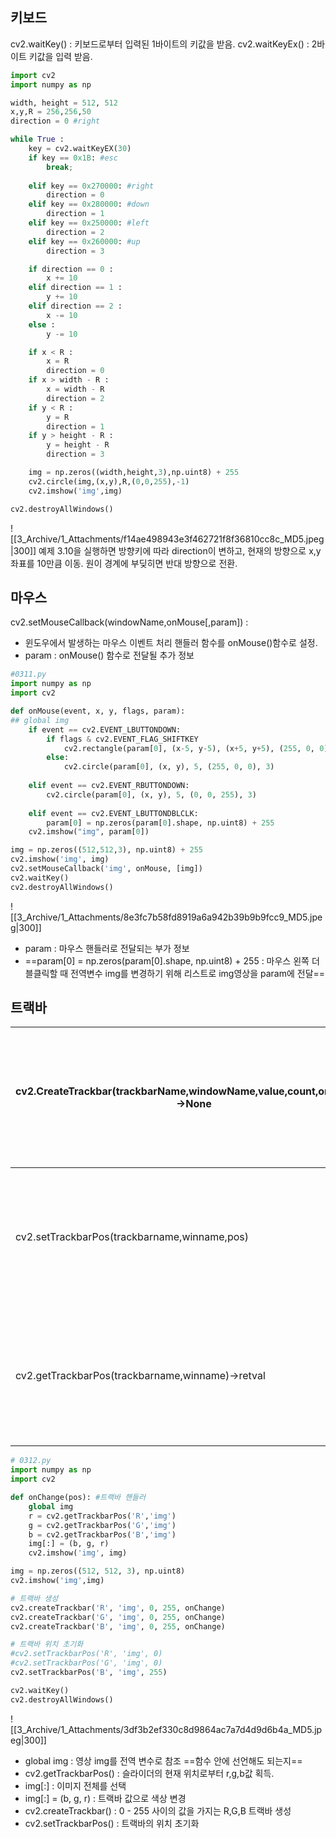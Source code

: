 ## 키보드 
cv2.waitKey() : 키보드로부터 입력된 1바이트의 키값을 받음.
cv2.waitKeyEx() : 2바이트 키값을 입력 받음.

```python
import cv2
import numpy as np

width, height = 512, 512
x,y,R = 256,256,50
direction = 0 #right

while True :
	key = cv2.waitKeyEX(30)
	if key == 0x1B: #esc
		break;
	
	elif key == 0x270000: #right 
		direction = 0 
	elif key == 0x280000: #down 
		direction = 1 
	elif key == 0x250000: #left 
		direction = 2 
	elif key == 0x260000: #up 
		direction = 3 

	if direction == 0 :
		x += 10
	elif direction == 1 :
		y += 10
	elif direction == 2 :
		x -= 10
	else :
		y -= 10

	if x < R :
		x = R
		direction = 0
	if x > width - R :
		x = width - R
		direction = 2
	if y < R : 
		y = R
		direction = 1
	if y > height - R :
		y = height - R
		direction = 3

	img = np.zeros((width,height,3),np.uint8) + 255 
	cv2.circle(img,(x,y),R,(0,0,255),-1)
	cv2.imshow('img',img)

cv2.destroyAllWindows()
```
![[3_Archive/1_Attachments/f14ae498943e3f462721f8f36810cc8c_MD5.jpeg|300]]
예제 3.10을 실행하면 방향키에 따라 direction이 변하고, 현재의 방향으로 x,y좌표를 10만큼 이동.
원이 경계에 부딪히면 반대 방향으로 전환.

## 마우스

cv2.setMouseCallback(windowName,onMouse[,param]) : 
- 윈도우에서 발생하는 마우스 이벤트 처리 핸들러 함수를 onMouse()함수로 설정.
- param : onMouse() 함수로 전달될 추가 정보

```python
#0311.py
import numpy as np
import cv2

def onMouse(event, x, y, flags, param):
## global img
	if event == cv2.EVENT_LBUTTONDOWN:
		if flags & cv2.EVENT_FLAG_SHIFTKEY
			cv2.rectangle(param[0], (x-5, y-5), (x+5, y+5), (255, 0, 0))
		else:
			cv2.circle(param[0], (x, y), 5, (255, 0, 0), 3)
		
	elif event == cv2.EVENT_RBUTTONDOWN:
		cv2.circle(param[0], (x, y), 5, (0, 0, 255), 3)
	
	elif event == cv2.EVENT_LBUTTONDBLCLK:
		param[0] = np.zeros(param[0].shape, np.uint8) + 255
	cv2.imshow("img", param[0])

img = np.zeros((512,512,3), np.uint8) + 255
cv2.imshow('img', img)
cv2.setMouseCallback('img', onMouse, [img])
cv2.waitKey()
cv2.destroyAllWindows()
```
![[3_Archive/1_Attachments/8e3fc7b58fd8919a6a942b39b9b9fcc9_MD5.jpeg|300]]
- param : 마우스 핸들러로 전달되는 부가 정보
- ==param[0] = np.zeros(param[0].shape, np.uint8) + 255 : 마우스 왼쪽 더블클릭할 때 전역변수 img를 변경하기 위해 리스트로 img영상을 param에 전달==

## 트랙바

| cv2.CreateTrackbar(trackbarName,windowName,value,count,onChange)->None | 비디오 출력 객체 생성 |
| ---------------------------------------------------------------------- | ------------ |
| cv2.setTrackbarPos(trackbarname,winname,pos)                           | 비디오에 이미지 출력  |
| cv2.getTrackbarPos(trackbarname,winname)->retval                       | 비디오 출력 객체 해제 |
```python
# 0312.py
import numpy as np
import cv2

def onChange(pos): #트랙바 핸들러
	global img	
	r = cv2.getTrackbarPos('R','img')	
	g = cv2.getTrackbarPos('G','img')	
	b = cv2.getTrackbarPos('B','img')	
	img[:] = (b, g, r)	
	cv2.imshow('img', img) 

img = np.zeros((512, 512, 3), np.uint8)
cv2.imshow('img',img)

# 트랙바 생성
cv2.createTrackbar('R', 'img', 0, 255, onChange)
cv2.createTrackbar('G', 'img', 0, 255, onChange)
cv2.createTrackbar('B', 'img', 0, 255, onChange)

# 트랙바 위치 초기화
#cv2.setTrackbarPos('R', 'img', 0)
#cv2.setTrackbarPos('G', 'img', 0)
cv2.setTrackbarPos('B', 'img', 255)

cv2.waitKey()
cv2.destroyAllWindows()
```
![[3_Archive/1_Attachments/3df3b2ef330c8d9864ac7a7d4d9d6b4a_MD5.jpeg|300]]
- global img : 영상 img를 전역 변수로 참조 ==함수 안에 선언해도 되는지==
- cv2.getTrackbarPos() : 슬라이더의 현재 위치로부터 r,g,b값 획득.
- img[:] : 이미지 전체를 선택
- img[:] = (b, g, r) : 트랙바 값으로 색상 변경
- cv2.createTrackbar() : 0 - 255 사이의 값을 가지는 R,G,B 트랙바 생성
- cv2.setTrackbarPos() : 트랙바의 위치 초기화
